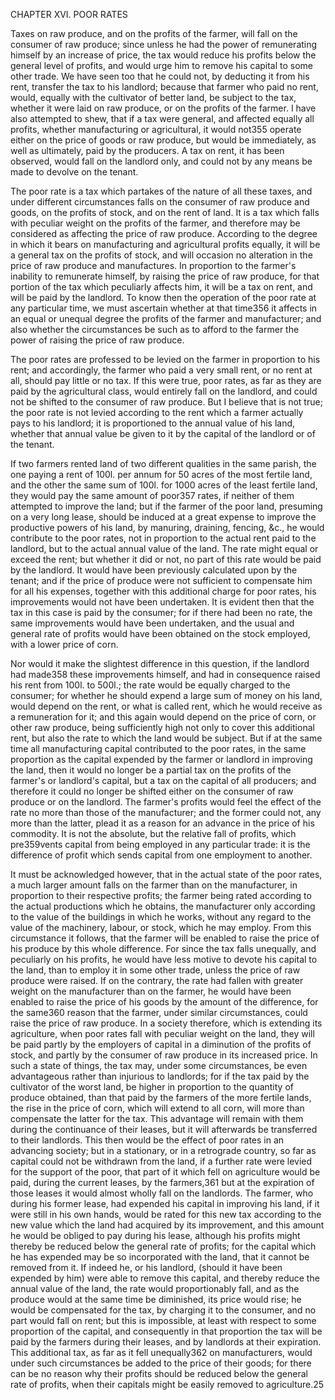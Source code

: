 CHAPTER XVI. POOR RATES

Taxes on raw produce, and on the profits of the farmer, will fall on the consumer of raw produce; since unless he had the power of remunerating himself by an increase of price, the tax would reduce his profits below the general level of profits, and would urge him to remove his capital to some other trade. We have seen too that he could not, by deducting it from his rent, transfer the tax to his landlord; because that farmer who paid no rent, would, equally with the cultivator of better land, be subject to the tax, whether it were laid on raw produce, or on the profits of the farmer. I have also attempted to shew, that if a tax were general, and affected equally all profits, whether manufacturing or agricultural, it would not355 operate either on the price of goods or raw produce, but would be immediately, as well as ultimately, paid by the producers. A tax on rent, it has been observed, would fall on the landlord only, and could not by any means be made to devolve on the tenant.

The poor rate is a tax which partakes of the nature of all these taxes, and under different circumstances falls on the consumer of raw produce and goods, on the profits of stock, and on the rent of land. It is a tax which falls with peculiar weight on the profits of the farmer, and therefore may be considered as affecting the price of raw produce. According to the degree in which it bears on manufacturing and agricultural profits equally, it will be a general tax on the profits of stock, and will occasion no alteration in the price of raw produce and manufactures. In proportion to the farmer's inability to remunerate himself, by raising the price of raw produce, for that portion of the tax which peculiarly affects him, it will be a tax on rent, and will be paid by the landlord. To know then the operation of the poor rate at any particular time, we must ascertain whether at that time356 it affects in an equal or unequal degree the profits of the farmer and manufacturer; and also whether the circumstances be such as to afford to the farmer the power of raising the price of raw produce.

The poor rates are professed to be levied on the farmer in proportion to his rent; and accordingly, the farmer who paid a very small rent, or no rent at all, should pay little or no tax. If this were true, poor rates, as far as they are paid by the agricultural class, would entirely fall on the landlord, and could not be shifted to the consumer of raw produce. But I believe that is not true; the poor rate is not levied according to the rent which a farmer actually pays to his landlord; it is proportioned to the annual value of his land, whether that annual value be given to it by the capital of the landlord or of the tenant.

If two farmers rented land of two different qualities in the same parish, the one paying a rent of 100l. per annum for 50 acres of the most fertile land, and the other the same sum of 100l. for 1000 acres of the least fertile land, they would pay the same amount of poor357 rates, if neither of them attempted to improve the land; but if the farmer of the poor land, presuming on a very long lease, should be induced at a great expense to improve the productive powers of his land, by manuring, draining, fencing, &c., he would contribute to the poor rates, not in proportion to the actual rent paid to the landlord, but to the actual annual value of the land. The rate might equal or exceed the rent; but whether it did or not, no part of this rate would be paid by the landlord. It would have been previously calculated upon by the tenant; and if the price of produce were not sufficient to compensate him for all his expenses, together with this additional charge for poor rates, his improvements would not have been undertaken. It is evident then that the tax in this case is paid by the consumer; for if there had been no rate, the same improvements would have been undertaken, and the usual and general rate of profits would have been obtained on the stock employed, with a lower price of corn.

Nor would it make the slightest difference in this question, if the landlord had made358 these improvements himself, and had in consequence raised his rent from 100l. to 500l.; the rate would be equally charged to the consumer; for whether he should expend a large sum of money on his land, would depend on the rent, or what is called rent, which he would receive as a remuneration for it; and this again would depend on the price of corn, or other raw produce, being sufficiently high not only to cover this additional rent, but also the rate to which the land would be subject. But if at the same time all manufacturing capital contributed to the poor rates, in the same proportion as the capital expended by the farmer or landlord in improving the land, then it would no longer be a partial tax on the profits of the farmer's or landlord's capital, but a tax on the capital of all producers; and therefore it could no longer be shifted either on the consumer of raw produce or on the landlord. The farmer's profits would feel the effect of the rate no more than those of the manufacturer; and the former could not, any more than the latter, plead it as a reason for an advance in the price of his commodity. It is not the absolute, but the relative fall of profits, which pre359vents capital from being employed in any particular trade: it is the difference of profit which sends capital from one employment to another.

It must be acknowledged however, that in the actual state of the poor rates, a much larger amount falls on the farmer than on the manufacturer, in proportion to their respective profits; the farmer being rated according to the actual productions which he obtains, the manufacturer only according to the value of the buildings in which he works, without any regard to the value of the machinery, labour, or stock, which he may employ. From this circumstance it follows, that the farmer will be enabled to raise the price of his produce by this whole difference. For since the tax falls unequally, and peculiarly on his profits, he would have less motive to devote his capital to the land, than to employ it in some other trade, unless the price of raw produce were raised. If on the contrary, the rate had fallen with greater weight on the manufacturer than on the farmer, he would have been enabled to raise the price of his goods by the amount of the difference, for the same360 reason that the farmer, under similar circumstances, could raise the price of raw produce. In a society therefore, which is extending its agriculture, when poor rates fall with peculiar weight on the land, they will be paid partly by the employers of capital in a diminution of the profits of stock, and partly by the consumer of raw produce in its increased price. In such a state of things, the tax may, under some circumstances, be even advantageous rather than injurious to landlords; for if the tax paid by the cultivator of the worst land, be higher in proportion to the quantity of produce obtained, than that paid by the farmers of the more fertile lands, the rise in the price of corn, which will extend to all corn, will more than compensate the latter for the tax. This advantage will remain with them during the continuance of their leases, but it will afterwards be transferred to their landlords. This then would be the effect of poor rates in an advancing society; but in a stationary, or in a retrograde country, so far as capital could not be withdrawn from the land, if a further rate were levied for the support of the poor, that part of it which fell on agriculture would be paid, during the current leases, by the farmers,361 but at the expiration of those leases it would almost wholly fall on the landlords. The farmer, who during his former lease, had expended his capital in improving his land, if it were still in his own hands, would be rated for this new tax according to the new value which the land had acquired by its improvement, and this amount he would be obliged to pay during his lease, although his profits might thereby be reduced below the general rate of profits; for the capital which he has expended may be so incorporated with the land, that it cannot be removed from it. If indeed he, or his landlord, (should it have been expended by him) were able to remove this capital, and thereby reduce the annual value of the land, the rate would proportionably fall, and as the produce would at the same time be diminished, its price would rise; he would be compensated for the tax, by charging it to the consumer, and no part would fall on rent; but this is impossible, at least with respect to some proportion of the capital, and consequently in that proportion the tax will be paid by the farmers during their leases, and by landlords at their expiration. This additional tax, as far as it fell unequally362 on manufacturers, would under such circumstances be added to the price of their goods; for there can be no reason why their profits should be reduced below the general rate of profits, when their capitals might be easily removed to agriculture.25



